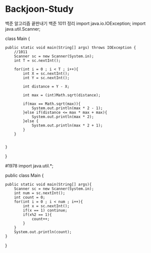 # Backjoon-Study
백준 알고리즘 끝판내기
백준 1011 정리
import java.io.IOException;
import java.util.Scanner;

class Main {

    public static void main(String[] args) throws IOException {
        //1011
        Scanner sc = new Scanner(System.in);
        int T = sc.nextInt();

        for(int i = 0 ; i < T ; i++){
            int X = sc.nextInt();
            int Y = sc.nextInt();

            int distance = Y - X;

            int max = (int)Math.sqrt(distance);

            if(max == Math.sqrt(max)){
                System.out.println(max * 2 - 1);
            }else if(distance <= max * max + max){
                System.out.println(max * 2);
            }else {
                System.out.println(max * 2 + 1);
            }
        }


    }
}

#1978
import java.util.*;

public class Main {
    
    public static void main(String[] args){
        Scanner sc = new Scanner(System.in);
        int num = sc.nextInt();
        int count = 0;
        for(int i = 0 ; i < num ; i++){
            int x = sc.nextInt();
            if(x == 1) continue;
            if(x%2 == 1){
                count++;
            }
        }
        System.out.println(count);
    }
}
